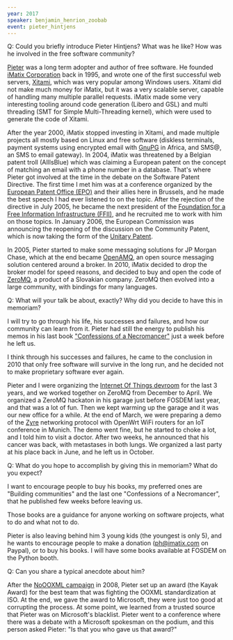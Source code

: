```yaml
---
year: 2017
speaker: benjamin_henrion_zoobab 
event: pieter_hintjens
---
```


Q: Could you briefly introduce Pieter Hintjens? What was he like? How was he involved in the free software community?

[Pieter](http://hintjens.com/) was a long term adopter and author of free software. He founded [iMatix Corporation](http://www.imatix.com/) back in 1995, and wrote one of the first successful web servers,
[Xitami](http://www.xitami.com/), which was very popular among Windows users. Xitami did not make much
money for iMatix, but it was a very scalable server, capable of handling many
multiple parallel requests. iMatix made some very interesting tooling around
code generation (Libero and GSL) and multi threading (SMT for Simple
Multi-Threading kernel), which were used to generate the code of Xitami.

After the year 2000, iMatix stopped investing in Xitami, and made multiple
projects all mostly based on Linux and free software (diskless terminals,
payment systems using encrypted email with [GnuPG](https://www.gnupg.org/) in Africa, and SMS@, an SMS to
email gateway). In 2004, iMatix was threatened by a Belgian patent troll
(AllIsBlue) which was claiming a European patent on the concept of matching an
email with a phone number in a database. That's where Pieter got involved at
the time in the debate on the Software Patent Directive. The first time I met
him was at a conference organized by the [European Patent Office (EPO)](https://www.epo.org/index.html) and their allies here in
Brussels, and he made the best speech I had ever listened to on the topic.
After the rejection of the directive in July 2005, he became the next
president of the [Foundation for a Free Information Infrastructure (FFII)](https://www.ffii.org/), and he recruited me to work with him on those topics. In
January 2006, the European Commission was announcing the reopening of the
discussion on the Community Patent, which is now taking the form of the [Unitary Patent](https://www.gnu.org/philosophy/europes-unitary-patent.html).

In 2005, Pieter started to make some messaging solutions for JP Morgan Chase,
which at the end became [OpenAMQ](http://www.openamq.org/), an open source messaging solution centered around a broker. In 2010, iMatix decided to drop the broker model for
speed reasons, and decided to buy and open the code of [ZeroMQ](http://zeromq.org/), a product of a
Slovakian company. ZeroMQ then evolved into a large community, with bindings
for many languages.

Q: What will your talk be about, exactly? Why did you decide to have this in memoriam?

I will try to go through his life, his successes and failures, and how our
community can learn from it. Pieter had still the energy to publish his memos
in his last book ["Confessions of a Necromancer"](http://hintjens.com/blog:125) just a week before he left us.

I think through his successes and failures, he came to the conclusion in 2010
that only free software will survive in the long run, and he decided not to
make proprietary software ever again.

Pieter and I were organizing the [Internet Of Things devroom](https://fosdem.org/2017/schedule/track/internet_of_things/) for the last 3
years, and we worked together on ZeroMQ from December to April. We organized a
ZeroMQ hackaton in his garage just before FOSDEM last year, and that was a lot
of fun. Then we kept warming up the garage and it was our new office for a
while. At the end of March, we were preparing a demo of the [Zyre](https://github.com/zeromq/zyre) networking
protocol with OpenWrt WiFi routers for an IoT conference in Munich. The demo
went fine, but he started to choke a lot, and I told him to visit a doctor.
After two weeks, he announced that his cancer was back, with metastases in
both lungs. We organized a last party at his place back in June, and he left
us in October.

Q: What do you hope to accomplish by giving this in memoriam? What do you expect?

I want to encourage people to buy his books, my preferred ones are "Building
communities" and the last one "Confessions of a Necromancer", that he
published few weeks before leaving us.

Those books are a guidance for anyone working on software projects, what to do
and what not to do.

Pieter is also leaving behind him 3 young kids (the youngest is only 5), and
he wants to encourage people to make a donation (ph@imatix.com on Paypal), or
to buy his books. I will have some books available at FOSDEM on the Python
booth.

Q: Can you share a typical anecdote about him?

After the [NoOOXML campaign](http://noooxml.wikidot.com/) in 2008, Pieter set up an award (the Kayak Award)
for the best team that was fighting the OOXML standardization at ISO. At
the end, we gave the award to Microsoft, they were just too good at
corrupting the process. At some point, we learned from a trusted source that
Pieter was on Microsoft's blacklist. Pieter went to a conference where there
was a debate with a Microsoft spokesman on the podium, and this person asked
Pieter: "Is that you who gave us that award?"
